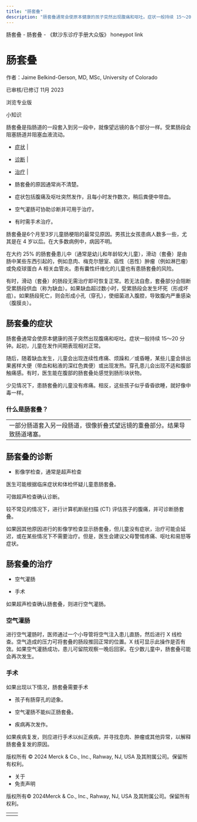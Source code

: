 ```yaml
---
title: "肠套叠"
description: "肠套叠通常会使原本健康的孩子突然出现腹痛和呕吐。症状一般持续 15～20 分钟。起初，儿童在发作间期表现相对正常。"
---
```


﻿肠套叠 \- 肠套叠 \- 《默沙东诊疗手册大众版》 honeypot link

# 肠套叠

作者：Jaime Belkind-Gerson, MD, MSc, University of Colorado

已审核/已修订 11月 2023

浏览专业版

小知识

肠套叠是指肠道的一段套入到另一段中，就像望远镜的各个部分一样。受累肠段会阻塞肠道并阻塞血液流动。

- [症状](#症状_v820077_zh) \|
- [诊断](#诊断_v820082_zh) \|
- [治疗](#治疗_v34536446_zh) \|

- 肠套叠的原因通常尚不清楚。

- 症状包括腹痛及呕吐突然发作，且每小时发作数次，稍后粪便中带血。

- 空气灌肠可协助诊断并可用于治疗。

- 有时需手术治疗。


肠套叠是6个月至3岁儿童肠梗阻的最常见原因。男孩比女孩患病人数多一些，尤其是在 4 岁以后。在大多数病例中，病因不明。

在大约 25% 的肠套叠患儿中（通常是幼儿和年龄较大儿童），滑动（套叠）是由肠中某些东西引起的，例如息肉、梅克尔憩室、癌性（恶性）肿瘤（例如淋巴瘤）或免疫球蛋白 A 相关血管炎。患有囊性纤维化的儿童也有患肠套叠的风险。

有时，滑动（套叠）的肠段无需治疗即可恢复正常。若无法自愈，套叠部分会阻断受累肠段供血（称为缺血）。如果缺血超过数小时，受累肠段会发生坏死（形成坏疽）。如果肠段死亡，则会形成小孔（穿孔），使细菌进入腹腔，导致腹内严重感染（腹膜炎）。

## 肠套叠的症状

肠套叠通常会使原本健康的孩子突然出现腹痛和呕吐。症状一般持续 15～20 分钟。起初，儿童在发作间期表现相对正常。

随后，随着缺血发生，儿童会出现连续性疼痛、烦躁和／或昏睡，某些儿童会排出果酱样大便（带血和粘液的深红色粪便）或出现发热。穿孔患儿会出现不适和腹部触痛感。有时，医生能在腹部的肠套叠处感觉到肠形块状物。

少见情况下，患肠套叠的儿童没有疼痛。相反，这些孩子似乎昏昏欲睡，就好像中毒一样。

### 什么是肠套叠？

|     |
| --- |
| 一部分肠道套入另一段肠道，很像折叠式望远镜的重叠部分。结果导致肠道堵塞。<br> |

## 肠套叠的诊断

- 影像学检查，通常是超声检查


医生可能根据临床症状和体检怀疑儿童患肠套叠。

可做超声检查确认诊断。

较不常见的情况下，进行计算机断层扫描 (CT) 评估孩子的腹痛，并可诊断肠套叠。

如果因其他原因进行的影像学检查显示肠套叠，但儿童没有症状，治疗可能会延迟，或在某些情况下不需要治疗。但是，医生会建议父母警惕疼痛、呕吐和易怒等症状。

## 肠套叠的治疗

- 空气灌肠

- 手术


如果超声检查确认肠套叠，则进行空气灌肠。

### 空气灌肠

进行空气灌肠时，医师通过一个小导管将空气注入患儿直肠，然后进行 X 线检查。空气造成的压力可将套叠的肠段推回正常的位置。X 线可显示此操作是否有效。如果空气灌肠成功，患儿可留院观察一晚后回家。在少数儿童中，肠套叠可能会再次发生。

### 手术

如果出现以下情况，肠套叠需要手术

- 孩子有肠穿孔的迹象。

- 空气灌肠不能纠正肠套叠。

- 疾病再次发作。


如果疾病复发，则应进行手术以纠正疾病，并寻找息肉、肿瘤或其他异常，以解释肠套叠复发的原因。



版权所有 © 2024
Merck & Co., Inc., Rahway, NJ, USA 及其附属公司。保留所有权利。

- 关于
- 免责声明

版权所有© 2024Merck & Co., Inc., Rahway, NJ, USA 及其附属公司。保留所有权利。

|     |     |
| --- | --- |
|  |  |